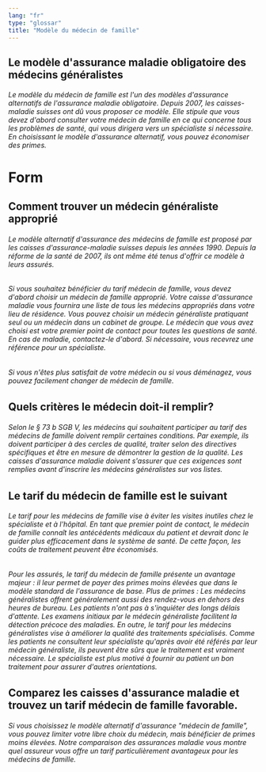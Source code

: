 ```yaml
---
lang: "fr"
type: "glossar"
title: "Modèle du médecin de famille"
---
```


## Le modèle d'assurance maladie obligatoire des médecins généralistes

###### Le modèle du médecin de famille est l'un des modèles d'assurance alternatifs de l'assurance maladie obligatoire. Depuis 2007, les caisses-maladie suisses ont dû vous proposer ce modèle. Elle stipule que vous devez d'abord consulter votre médecin de famille en ce qui concerne tous les problèmes de santé, qui vous dirigera vers un spécialiste si nécessaire. En choisissant le modèle d'assurance alternatif, vous pouvez économiser des primes.

# Form

## Comment trouver un médecin généraliste approprié

###### Le modèle alternatif d'assurance des médecins de famille est proposé par les caisses d'assurance-maladie suisses depuis les années 1990. Depuis la réforme de la santé de 2007, ils ont même été tenus d'offrir ce modèle à leurs assurés.

###### Si vous souhaitez bénéficier du tarif médecin de famille, vous devez d'abord choisir un médecin de famille approprié. Votre caisse d'assurance maladie vous fournira une liste de tous les médecins appropriés dans votre lieu de résidence. Vous pouvez choisir un médecin généraliste pratiquant seul ou un médecin dans un cabinet de groupe. Le médecin que vous avez choisi est votre premier point de contact pour toutes les questions de santé. En cas de maladie, contactez-le d'abord. Si nécessaire, vous recevrez une référence pour un spécialiste.

###### Si vous n'êtes plus satisfait de votre médecin ou si vous déménagez, vous pouvez facilement changer de médecin de famille.

## Quels critères le médecin doit-il remplir?

###### Selon le § 73 b SGB V, les médecins qui souhaitent participer au tarif des médecins de famille doivent remplir certaines conditions. Par exemple, ils doivent participer à des cercles de qualité, traiter selon des directives spécifiques et être en mesure de démontrer la gestion de la qualité. Les caisses d'assurance maladie doivent s'assurer que ces exigences sont remplies avant d'inscrire les médecins généralistes sur vos listes.

## Le tarif du médecin de famille est le suivant

###### Le tarif pour les médecins de famille vise à éviter les visites inutiles chez le spécialiste et à l'hôpital. En tant que premier point de contact, le médecin de famille connaît les antécédents médicaux du patient et devrait donc le guider plus efficacement dans le système de santé. De cette façon, les coûts de traitement peuvent être économisés.

###### Pour les assurés, le tarif du médecin de famille présente un avantage majeur : il leur permet de payer des primes moins élevées que dans le modèle standard de l'assurance de base. Plus de primes : Les médecins généralistes offrent généralement aussi des rendez-vous en dehors des heures de bureau. Les patients n'ont pas à s'inquiéter des longs délais d'attente. Les examens initiaux par le médecin généraliste facilitent la détection précoce des maladies. En outre, le tarif pour les médecins généralistes vise à améliorer la qualité des traitements spécialisés. Comme les patients ne consultent leur spécialiste qu'après avoir été référés par leur médecin généraliste, ils peuvent être sûrs que le traitement est vraiment nécessaire. Le spécialiste est plus motivé à fournir au patient un bon traitement pour assurer d'autres orientations.

## Comparez les caisses d'assurance maladie et trouvez un tarif médecin de famille favorable.

###### Si vous choisissez le modèle alternatif d'assurance "médecin de famille", vous pouvez limiter votre libre choix du médecin, mais bénéficier de primes moins élevées. Notre comparaison des assurances maladie vous montre quel assureur vous offre un tarif particulièrement avantageux pour les médecins de famille.
